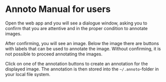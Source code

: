 # Annoto Manual for users

Open the web app and you will see a dialogue window, asking you to confirm that you are attentive and in the proper condition to annotate images.

After confirming, you will see an image. Below the image there are buttons with labels that can be used to annotate the image. Without confirming, it is not possible to proceed annotating the images.

Click on one of the annotation buttons to create an annotation for the displayed image. The annotation is then stored into the `~/.annoto`-folder in your local file system.
